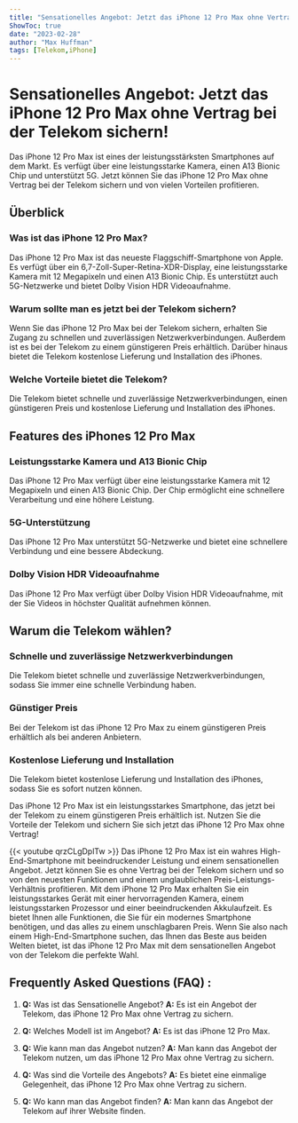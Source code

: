```yaml
---
title: "Sensationelles Angebot: Jetzt das iPhone 12 Pro Max ohne Vertrag bei der Telekom sichern!"
ShowToc: true 
date: "2023-02-28"
author: "Max Huffman" 
tags: [Telekom,iPhone]
---
```

# Sensationelles Angebot: Jetzt das iPhone 12 Pro Max ohne Vertrag bei der Telekom sichern!
Das iPhone 12 Pro Max ist eines der leistungsstärksten Smartphones auf dem Markt. Es verfügt über eine leistungsstarke Kamera, einen A13 Bionic Chip und unterstützt 5G. Jetzt können Sie das iPhone 12 Pro Max ohne Vertrag bei der Telekom sichern und von vielen Vorteilen profitieren.

## Überblick

### Was ist das iPhone 12 Pro Max?
Das iPhone 12 Pro Max ist das neueste Flaggschiff-Smartphone von Apple. Es verfügt über ein 6,7-Zoll-Super-Retina-XDR-Display, eine leistungsstarke Kamera mit 12 Megapixeln und einen A13 Bionic Chip. Es unterstützt auch 5G-Netzwerke und bietet Dolby Vision HDR Videoaufnahme.

### Warum sollte man es jetzt bei der Telekom sichern?
Wenn Sie das iPhone 12 Pro Max bei der Telekom sichern, erhalten Sie Zugang zu schnellen und zuverlässigen Netzwerkverbindungen. Außerdem ist es bei der Telekom zu einem günstigeren Preis erhältlich. Darüber hinaus bietet die Telekom kostenlose Lieferung und Installation des iPhones.

### Welche Vorteile bietet die Telekom?
Die Telekom bietet schnelle und zuverlässige Netzwerkverbindungen, einen günstigeren Preis und kostenlose Lieferung und Installation des iPhones.

## Features des iPhones 12 Pro Max

### Leistungsstarke Kamera und A13 Bionic Chip
Das iPhone 12 Pro Max verfügt über eine leistungsstarke Kamera mit 12 Megapixeln und einen A13 Bionic Chip. Der Chip ermöglicht eine schnellere Verarbeitung und eine höhere Leistung.

### 5G-Unterstützung
Das iPhone 12 Pro Max unterstützt 5G-Netzwerke und bietet eine schnellere Verbindung und eine bessere Abdeckung.

### Dolby Vision HDR Videoaufnahme
Das iPhone 12 Pro Max verfügt über Dolby Vision HDR Videoaufnahme, mit der Sie Videos in höchster Qualität aufnehmen können.

## Warum die Telekom wählen?

### Schnelle und zuverlässige Netzwerkverbindungen
Die Telekom bietet schnelle und zuverlässige Netzwerkverbindungen, sodass Sie immer eine schnelle Verbindung haben.

### Günstiger Preis
Bei der Telekom ist das iPhone 12 Pro Max zu einem günstigeren Preis erhältlich als bei anderen Anbietern.

### Kostenlose Lieferung und Installation
Die Telekom bietet kostenlose Lieferung und Installation des iPhones, sodass Sie es sofort nutzen können.

Das iPhone 12 Pro Max ist ein leistungsstarkes Smartphone, das jetzt bei der Telekom zu einem günstigeren Preis erhältlich ist. Nutzen Sie die Vorteile der Telekom und sichern Sie sich jetzt das iPhone 12 Pro Max ohne Vertrag!

{{< youtube qrzCLgDplTw >}} 
Das iPhone 12 Pro Max ist ein wahres High-End-Smartphone mit beeindruckender Leistung und einem sensationellen Angebot. Jetzt können Sie es ohne Vertrag bei der Telekom sichern und so von den neuesten Funktionen und einem unglaublichen Preis-Leistungs-Verhältnis profitieren. Mit dem iPhone 12 Pro Max erhalten Sie ein leistungsstarkes Gerät mit einer hervorragenden Kamera, einem leistungsstarken Prozessor und einer beeindruckenden Akkulaufzeit. Es bietet Ihnen alle Funktionen, die Sie für ein modernes Smartphone benötigen, und das alles zu einem unschlagbaren Preis. Wenn Sie also nach einem High-End-Smartphone suchen, das Ihnen das Beste aus beiden Welten bietet, ist das iPhone 12 Pro Max mit dem sensationellen Angebot von der Telekom die perfekte Wahl.

## Frequently Asked Questions (FAQ) :
1. **Q:** Was ist das Sensationelle Angebot? 
**A:** Es ist ein Angebot der Telekom, das iPhone 12 Pro Max ohne Vertrag zu sichern. 

2. **Q:** Welches Modell ist im Angebot? 
**A:** Es ist das iPhone 12 Pro Max. 

3. **Q:** Wie kann man das Angebot nutzen? 
**A:** Man kann das Angebot der Telekom nutzen, um das iPhone 12 Pro Max ohne Vertrag zu sichern. 

4. **Q:** Was sind die Vorteile des Angebots? 
**A:** Es bietet eine einmalige Gelegenheit, das iPhone 12 Pro Max ohne Vertrag zu sichern. 

5. **Q:** Wo kann man das Angebot finden? 
**A:** Man kann das Angebot der Telekom auf ihrer Website finden.


